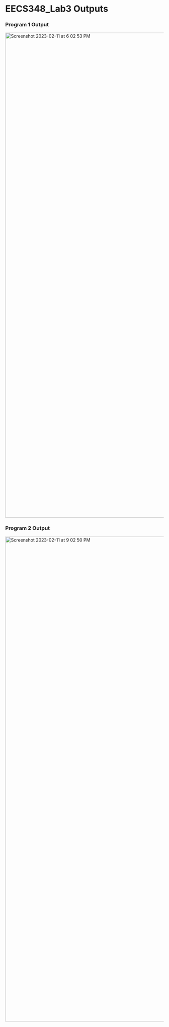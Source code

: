 # EECS348_Lab3 Outputs

### Program 1 Output
<img width="1536" alt="Screenshot 2023-02-11 at 6 02 53 PM" src="https://user-images.githubusercontent.com/103292964/218286249-7a3a4a41-2e84-4985-b5de-62fd9556d782.png">

### Program 2 Output
<img width="1536" alt="Screenshot 2023-02-11 at 9 02 50 PM" src="https://user-images.githubusercontent.com/103292964/218290597-d5f14a70-c0aa-45f1-89d1-acb11fb50f7b.png">
